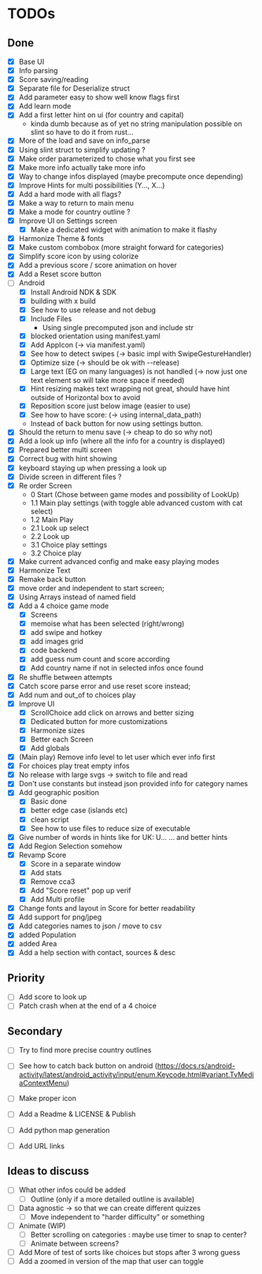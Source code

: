 # TODOs

## Done 
- [x] Base UI
- [x] Info parsing
- [x] Score saving/reading
- [x] Separate file for Deserialize struct
- [x] Add parameter easy to show well know flags first
- [x] Add learn mode
- [x] Add a first letter hint on ui (for country and capital)
  - kinda dumb because as of yet no string manipulation possible on slint so have to do it from rust...
- [x] More of the load and save on info_parse
- [x] Using slint struct to simplify updating ?
- [x] Make order parameterized to chose what you first see
- [x] Make more info actually take more info
- [x] Way to change infos displayed (maybe precompute once depending)
- [x] Improve Hints for multi possibilities (Y..., X...)
- [x] Add a hard mode with all flags?
- [x] Make a way to return to main menu
- [x] Make a mode for country outline ?
- [x] Improve UI on Settings screen
  - [x] Make a dedicated widget with animation to make it flashy
- [x] Harmonize Theme & fonts
- [x] Make custom combobox (more straight forward for categories)
- [x] Simplify score icon by using colorize
- [x] Add a previous score / score animation on hover
- [x] Add a Reset score button
- [ ] Android
  - [x] Install Android NDK & SDK 
  - [x] building with x build 
  - [x] See how to use release and not debug 
  - [x] Include Files 
    - Using single precomputed json and include str 
  - [x] blocked orientation using manifest.yaml
  - [x] Add AppIcon (-> via manifest.yaml)
  - [x] See how to detect swipes (-> basic impl with SwipeGestureHandler)
  - [x] Optimize size (-> should be ok with --release)
  - [x] Large text (EG on many languages) is not handled (-> now just one text element so will take more space if needed)
  - [x] Hint resizing makes text wrapping not great, should have hint outside of Horizontal box to avoid
  - [x] Reposition score just below image (easier to use)
  - [x] See how to have score: (-> using internal_data_path)
  - Instead of back button for now using settings button.
- [x] Should the return to menu save (-> cheap to do so why not)
- [x] Add a look up info (where all the info for a country is displayed)
- [x] Prepared better multi screen
- [x] Correct bug with hint showing 
- [x] keyboard staying up when pressing a look up
- [x] Divide screen in different files ?
- [x] Re order Screen 
  - 0 Start (Chose between game modes and possibility of LookUp)
  - 1.1 Main play settings (with toggle able advanced custom with cat select)
  - 1.2 Main Play 
  - 2.1 Look up select
  - 2.2 Look up
  - 3.1 Choice play settings
  - 3.2 Choice play
- [x] Make current advanced config and make easy playing modes
- [x] Harmonize Text
- [x] Remake back button
- [x] move order and independent to start screen;
- [x] Using Arrays instead of named field 
- [x] Add a 4 choice game mode
  - [x] Screens
  - [x] memoise what has been selected (right/wrong)
  - [x] add swipe and hotkey
  - [x] add images grid
  - [x] code backend 
  - [x] add guess num count and score according
  - [x] Add country name if not in selected infos once found
- [x] Re shuffle between attempts
- [x] Catch score parse error and use reset score instead;
- [x] Add num and out_of to choices play
- [x] Improve UI
  - [x] ScrollChoice add click on arrows and better sizing
  - [x] Dedicated button for more customizations
  - [x] Harmonize sizes
  - [x] Better each Screen
  - [x] Add globals
- [x] (Main play) Remove info level to let user which ever info first
- [x] For choices play treat empty infos
- [x] No release with large svgs -> switch to file and read
- [x] Don't use constants but instead json provided info for category names
- [x] Add geographic position
  - [x] Basic done
  - [x] better edge case (islands etc)
  - [x] clean script
  - [x] See how to use files to reduce size of executable
- [x] Give number of words in hints like for UK: U... ...  and better hints
- [x] Add Region Selection somehow
- [x] Revamp Score
  - [x] Score in a separate window 
  - [x] Add stats
  - [x] Remove cca3
  - [x] Add "Score reset" pop up verif
  - [x] Add Multi profile
- [x] Change fonts and layout in Score for better readability
- [x] Add support for png/jpeg
- [x] Add categories names to json / move to csv
- [x] added Population
- [x] added Area
- [x] Add a help section with contact, sources & desc

## Priority 
- [ ] Add score to look up
- [ ] Patch crash when at the end of a 4 choice

## Secondary
- [ ] Try to find more precise country outlines 
- [ ] See how to catch back button on android (https://docs.rs/android-activity/latest/android_activity/input/enum.Keycode.html#variant.TvMediaContextMenu)
- [ ] Make proper icon
- [ ] Add a Readme & LICENSE & Publish
- [ ] Add python map generation
- [ ] Add URL links


## Ideas to discuss
- [ ] What other infos could be added 
  - [ ] Outline (only if a more detailed outline is available)
- [ ] Data agnostic -> so that we can create different quizzes
  - [ ] Move independent to "harder difficulty" or something
- [ ] Animate (WIP)
  - [ ] Better scrolling on categories : maybe use timer to snap to center? 
  - [ ] Animate between screens? 
- [ ] Add More of test of sorts like choices but stops after 3 wrong guess 
- [ ] Add a zoomed in version of the map that user can toggle